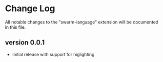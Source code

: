 # Change Log

All notable changes to the "swarm-language" extension will be documented in this file.

## version 0.0.1

- Initial release with support for higlighting